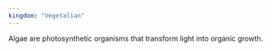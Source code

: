 ```yaml
---
kingdom: "Vegetalian"
---
```

Algae are photosynthetic organisms that transform light into organic growth. 